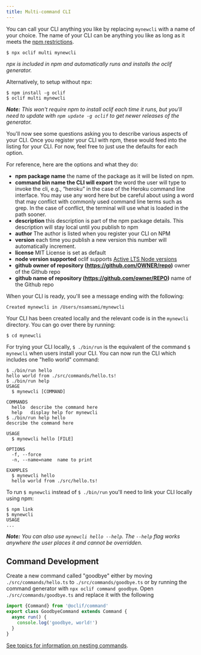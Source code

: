 ```yaml
---
title: Multi-command CLI
---
```


You can call your CLI anything you like by replacing `mynewcli` with a name of your choice. The name of your CLI can be anything you like as long as it meets the [npm restrictions](https://docs.npmjs.com/files/package.json#name). 

```sh-session
$ npx oclif multi mynewcli
```

*npx is included in npm and automatically runs and installs the oclif generator.*

Alternatively, to setup without npx:

```sh-session
$ npm install -g oclif
$ oclif multi mynewcli
```

_**Note:** This won't require npm to install oclif each time it runs, but you'll need to update with `npm update -g oclif` to get newer releases of the generator._

You'll now see some questions asking you to describe various aspects of your CLI. Once you register your CLI with npm, these would feed into the listing for your CLI. For now, feel free to just use the defaults for each option.

For reference, here are the options and what they do:

* **npm package name** the name of the package as it will be listed on npm.
* **command bin name the CLI will export** the word the user will type to invoke the cli, e.g., “heroku” in the case of the Heroku command line interface. You may use any word here but be careful about using a word that may conflict with commonly used command line terms such as grep. In the case of conflict, the terminal will use what is loaded in the path sooner.
* **description** this description is part of the npm package details. This description will stay local until you publish to npm
* **author** The author is listed when you register your CLI on NPM
* **version** each time you publish a new version this number will automatically increment.
* **license** MIT License is set as default
* **node version supported** oclif supports [Active LTS Node versions](/docs/introduction#requirements)
* **github owner of repository (https://github.com/OWNER/repo)** owner of the Github repo
* **github name of repository (https://github.com/owner/REPO)** name of the Github repo

When your CLI is ready, you'll see a message ending with the following: 

```
Created mynewcli in /Users/nsamsami/mynewcli
```

Your CLI has been created locally and the relevant code is in the `mynewcli` directory. You can go over there by running:

```sh-session
$ cd mynewcli
```

For trying your CLI locally, `$ ./bin/run` is the equivalent of the command `$ mynewcli` when users install your CLI. You can now run the CLI which includes one "hello world" command:

```sh-session
$ ./bin/run hello
hello world from ./src/commands/hello.ts!
$ ./bin/run help
USAGE
  $ mynewcli [COMMAND]

COMMANDS
  hello  describe the command here
  help   display help for mynewcli
$ ./bin/run help hello
describe the command here

USAGE
  $ mynewcli hello [FILE]

OPTIONS
  -f, --force
  -n, --name=name  name to print

EXAMPLES
  $ mynewcli hello
  hello world from ./src/hello.ts!
```

To run `$ mynewcli` instead of `$ ./bin/run` you'll need to link your CLI locally using npm:

```sh-session
$ npm link
$ mynewcli
USAGE
...
```

_**Note:** You can also use `mynewcli hello --help`. The `--help` flag works anywhere the user places it and cannot be overridden._

## Command Development

Create a new command called "goodbye" either by moving `./src/commands/hello.ts` to `./src/commands/goodbye.ts` or by running the command generator with `npx oclif command goodbye`. Open `./src/commands/goodbye.ts` and replace it with the following

```js
import {Command} from '@oclif/command'
export class GoodbyeCommand extends Command {
  async run() {
    console.log('goodbye, world!')
  }
}
```

[See topics for information on nesting commands](topics.md).

<!-- TODO: link to command API reference -->
